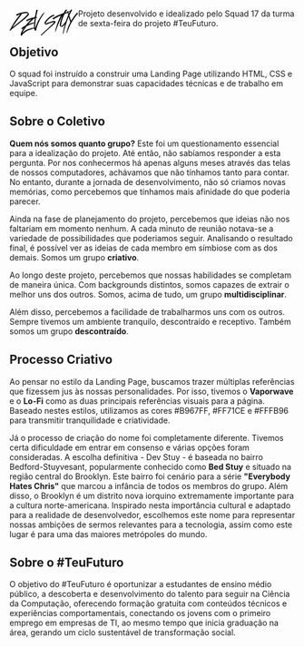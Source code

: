 # <img src="\public\assets\logo.png" style="float: left; width: 121px"></h1>

<p>
Projeto desenvolvido e idealizado pelo Squad 17 da turma de sexta-feira do projeto #TeuFuturo.
</p>

## Objetivo

<p>
O squad foi instruído a construir uma Landing Page utilizando HTML, CSS e JavaScript para demonstrar suas capacidades técnicas e de trabalho em equipe.
</p>

## Sobre o Coletivo

<p>
<strong>Quem nós somos quanto grupo?</strong> Este foi um questionamento essencial para a idealização do projeto. Até então, não sabíamos responder a esta pergunta. Por nos conhecermos há apenas alguns meses através das telas de nossos computadores, achávamos que não tínhamos tanto para contar. No entanto, durante a jornada de desenvolvimento, não só criamos novas memórias, como percebemos que tínhamos mais afinidade do que poderia parecer. 
</p>

<p>
Ainda na fase de planejamento do projeto, percebemos que ideias não nos faltariam em momento nenhum. A cada minuto de reunião notava-se a variedade de possibilidades que poderiamos seguir. Analisando o resultado final, é possível ver as ideias de cada membro em símbiose com as dos demais. Somos um grupo <strong>criativo</strong>.
</p>

<p>
Ao longo deste projeto, percebemos que nossas habilidades se completam de maneira única. Com backgrounds distintos, somos capazes de extrair o melhor uns dos outros. Somos, acima de tudo, um grupo <strong>multidisciplinar</strong>.
</p>

<p>
Além disso, percebemos a facilidade de trabalharmos uns com os outros. Sempre tivemos um ambiente tranquilo, descontraído e receptivo. Também somos um grupo <strong>descontraído</strong>.
</p>

## Processo Criativo

<p>
Ao pensar no estilo da Landing Page, buscamos trazer múltiplas referências que fizessem jus às nossas personalidades. Por isso, tivemos o <strong>Vaporwave</strong> e o <strong>Lo-Fi</strong> como as duas principais referências visuais para a página. Baseado nestes estilos, utilizamos as cores #B967FF, #FF71CE e #FFFB96 para transmitir tranquilidade e criatividade.
</p>
  
<p>
Já o processo de criação do nome foi completamente diferente. Tivemos certa dificuldade em entrar em consenso e várias opções foram consideradas. A escolha definitiva - Dev Stuy - é baseada no bairro Bedford-Stuyvesant, popularmente conhecido como <strong>Bed Stuy</strong> e situado na região central do Brooklyn. Este bairro foi cenário para a série <strong>"Everybody Hates Chris"</strong> que marcou a infância de todos os membros do grupo. Além disso, o Brooklyn é um distrito nova iorquino extremamente importante para a cultura norte-americana. Inspirado nesta importância cultural e adaptado para a realidade de desenvolvedor, escolhemos este nome para representar nossas ambições de sermos relevantes para a tecnologia, assim como este lugar é para uma das maiores metrópoles do mundo.
</p>

## Sobre o #TeuFuturo

<p>
O objetivo do #TeuFuturo é oportunizar a estudantes de ensino médio público, a descoberta e desenvolvimento do talento para seguir na Ciência da Computação, oferecendo formação gratuita com conteúdos técnicos e experiências comportamentais, conectando os jovens com o primeiro emprego em empresas de TI, ao mesmo tempo que inicia graduação na área, gerando um ciclo sustentável de transformação social.
</p>

